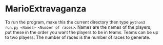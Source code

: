 # MarioExtravaganza
To run the program, make this the current directory then type `python3 run.py <Names> <Number of races>`. Names are the names of the players, put these in the order you want the players to be in teams. Teams can be up to two players. The number of races is the number of races to generate.

